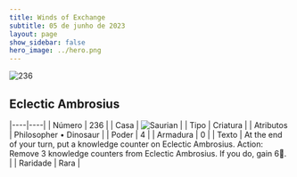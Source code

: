 ```yaml
---
title: Winds of Exchange
subtitle: 05 de junho de 2023
layout: page
show_sidebar: false
hero_image: ../hero.png
---
```


![236](https://mastervault-storage-prod.s3.amazonaws.com/media/card_front/en/600_236_bc28a09b2191_en.png)


## Eclectic Ambrosius

|----|----|
| Número | 236 |
| Casa | ![Saurian](https://archonarcana.com/images/thumb/9/9e/Saurian_P.png/22px-Saurian_P.png "Sauro") |
| Tipo | Criatura |
| Atributos | Philosopher • Dinosaur |
| Poder | 4 |
| Armadura | 0 |
| Texto | At the end of your turn, put a knowledge counter on Eclectic Ambrosius. Action: Remove 3 knowledge counters from Eclectic Ambrosius. If you do, gain 6.  |
| Raridade | Rara |
